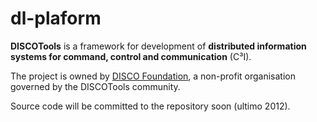 dl-plaform
==========

**DISCOTools** is a framework for development of **distributed information systems for command, control and communication** (C³I). 

The project is owned by [DISCO Foundation](http://www.discofoundation.org), a non-profit organisation governed by the DISCOTools community. 

Source code will be committed to the repository soon (ultimo 2012).
